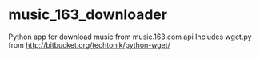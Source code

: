 # music_163_downloader
Python app for download music from music.163.com api
Includes wget.py from http://bitbucket.org/techtonik/python-wget/